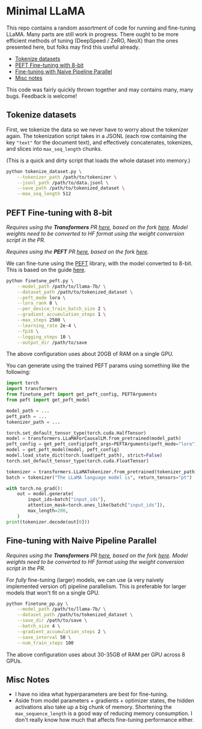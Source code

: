 # Minimal LLaMA

This repo contains a random assortment of code for running and fine-tuning LLaMA. Many parts are still work in progress. There ought to be more efficient methods of tuning (DeepSpeed / ZeRO, NeoX) than the ones presented here, but folks may find this useful already.

- [Tokenize datasets](#tokenize-datasets)
- [PEFT Fine-tuning with 8-bit](#peft-fine-tuning-with-8-bit)
- [Fine-tuning with Naive Pipeline Parallel](#fine-tuning-with-naive-pipeline-parallel)
- [Misc notes](#misc-notes)

This code was fairly quickly thrown together and may contains many, many bugs. Feedback is welcome!

## Tokenize datasets

First, we tokenize the data so we never have to worry about the tokenizer again. The tokenization script takes in a JSONL (each row containing the key `"text"` for the document text), and effectively concatenates, tokenizes, and slices into `max_seq_length` chunks.

(This is a quick and dirty script that loads the whole dataset into memory.)

```bash
python tokenize_dataset.py \
    --tokenizer_path /path/to/tokenizer \
    --jsonl_path /path/to/data.jsonl \
    --save_path /path/to/tokenized_dataset \
    --max_seq_length 512
```

## PEFT Fine-tuning with 8-bit

*Requires using the **Transformers** PR [here](https://github.com/huggingface/transformers/pull/21955/), based on the fork [here](https://github.com/zphang/transformers/tree/llama_push). Model weights need to be converted to HF format using the weight conversion script in the PR.*

*Requires using the **PEFT** PR [here](https://github.com/huggingface/peft/pull/160), based on the fork [here](https://github.com/zphang/peft/tree/llama).*


We can fine-tune using the [PEFT](https://github.com/huggingface/peft) library, with the model converted to 8-bit. This is based on the guide [here](https://github.com/huggingface/peft#int8-training-of-large-models-in-colab-using-peft-lora-and-bits_and_bytes).

```bash
python finetune_peft.py \
    --model_path /path/to/llama-7b/ \
    --dataset_path /path/to/tokenized_dataset \
    --peft_mode lora \
    --lora_rank 8 \
    --per_device_train_batch_size 2 \
    --gradient_accumulation_steps 1 \
    --max_steps 2500 \
    --learning_rate 2e-4 \
    --fp16 \
    --logging_steps 10 \
    --output_dir /path/to/save
```

The above configuration uses about 20GB of RAM on a single GPU.

You can generate using the trained PEFT params using something like the following:

```python
import torch
import transformers
from finetune_peft import get_peft_config, PEFTArguments
from peft import get_peft_model

model_path = ...
peft_path = ...
tokenizer_path = ...

torch.set_default_tensor_type(torch.cuda.HalfTensor)
model = transformers.LLaMAForCausalLM.from_pretrained(model_path)
peft_config = get_peft_config(peft_args=PEFTArguments(peft_mode="lora"))
model = get_peft_model(model, peft_config)
model.load_state_dict(torch.load(peft_path), strict=False)
torch.set_default_tensor_type(torch.cuda.FloatTensor)

tokenizer = transformers.LLaMATokenizer.from_pretrained(tokenizer_path)
batch = tokenizer("The LLaMA language model is", return_tensors="pt")

with torch.no_grad():
    out = model.generate(
        input_ids=batch["input_ids"],
        attention_mask=torch.ones_like(batch["input_ids"]),
        max_length=200,
    )
print(tokenizer.decode(out[0]))
```

## Fine-tuning with Naive Pipeline Parallel

*Requires using the **Transformers** PR [here](https://github.com/huggingface/transformers/pull/21955/), based on the fork [here](https://github.com/zphang/transformers/tree/llama_push). Model weights need to be converted to HF format using the weight conversion script in the PR.*


For *fully* fine-tuning (larger) models, we can use (a very naively implemented version of) pipeline parallelism. This is preferable for larger models that won't fit on a single GPU.

```bash
python finetune_pp.py \
    --model_path /path/to/llama-7b/ \
    --dataset_path /path/to/tokenized_dataset \
    --save_dir /path/to/save \
    --batch_size 4 \
    --gradient_accumulation_steps 2 \
    --save_interval 50 \
    --num_train_steps 100
```

The above configuration uses about 30-35GB of RAM per GPU across 8 GPUs.

## Misc Notes

- I have no idea what hyperparameters are best for fine-tuning.
- Aside from model parameters + gradients + optimizer states, the hidden activations also take up a big chunk of memory. Shortening the `max_sequence_length` is a good way of reducing memory consumption. I don't really know how much that affects fine-tuning performance either.
